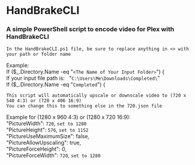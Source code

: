 # HandBrakeCLI
### A simple PowerShell script to encode video for Plex with HandBrakeCLI

`In the HandBrakeCLI.ps1 file, be sure to replace anything in <> with your path or folder name`

Example:  
If ($\_.Directory.Name -eq "`<The Name of Your Input Folder>`") {  
If your input file path is:&nbsp;&nbsp; "`C:\Users\Me\Downloads\Completed\`"  
If ($\_.Directory.Name -eq "`Completed`") {  

`This script will automatically upscale or downscale video to (720 x 540 4:3) or (720 x 406 16:9)`  
`You can change this to something else in the 720.json file`

Example for (1280 x 960 4:3) or (1280 x 720 16:9):  
"PictureWidth": `720`, `set to 1280`  
"PictureHeight": `576`, `set to 1152`  
"PictureUseMaximumSize": false,  
"PictureAllowUpscaling": true,  
"PictureForceHeight": 0,  
"PictureForceWidth": `720`, `set to 1280`
